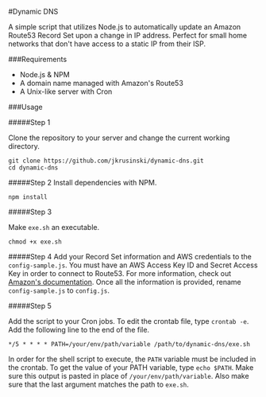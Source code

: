 #Dynamic DNS

A simple script that utilizes Node.js to automatically update an Amazon Route53 Record Set upon a change in IP address. Perfect for small home networks that don't have access to a static IP from their ISP.

###Requirements

- Node.js &amp; NPM
- A domain name managed with Amazon's Route53
- A Unix-like server with Cron

###Usage

#####Step 1

Clone the repository to your server and change the current working directory.
```
git clone https://github.com/jkrusinski/dynamic-dns.git
cd dynamic-dns
```

#####Step 2
Install dependencies with NPM.
```
npm install
```

#####Step 3

Make `exe.sh` an executable.
```
chmod +x exe.sh
```

#####Step 4
Add your Record Set information and AWS credentials to the `config-sample.js`. You must have an AWS Access Key ID and Secret Access Key in order to connect to Route53. For more information, check out [Amazon's documentation]. Once all the information is provided, rename `config-sample.js` to `config.js`.

#####Step 5

Add the script to your Cron jobs. To edit the crontab file, type `crontab -e`. Add the following line to the end of the file.

```
*/5 * * * * PATH=/your/env/path/variable /path/to/dynamic-dns/exe.sh
```

In order for the shell script to execute, the `PATH` variable must be included in the crontab. To get the value of your PATH variable, type `echo $PATH`. Make sure this output is pasted in place of `/your/env/path/variable`. Also make sure that the last argument matches the path to `exe.sh`.



[Amazon's documentation]: https://docs.aws.amazon.com/AWSSimpleQueueService/latest/SQSGettingStartedGuide/AWSCredentials.html
